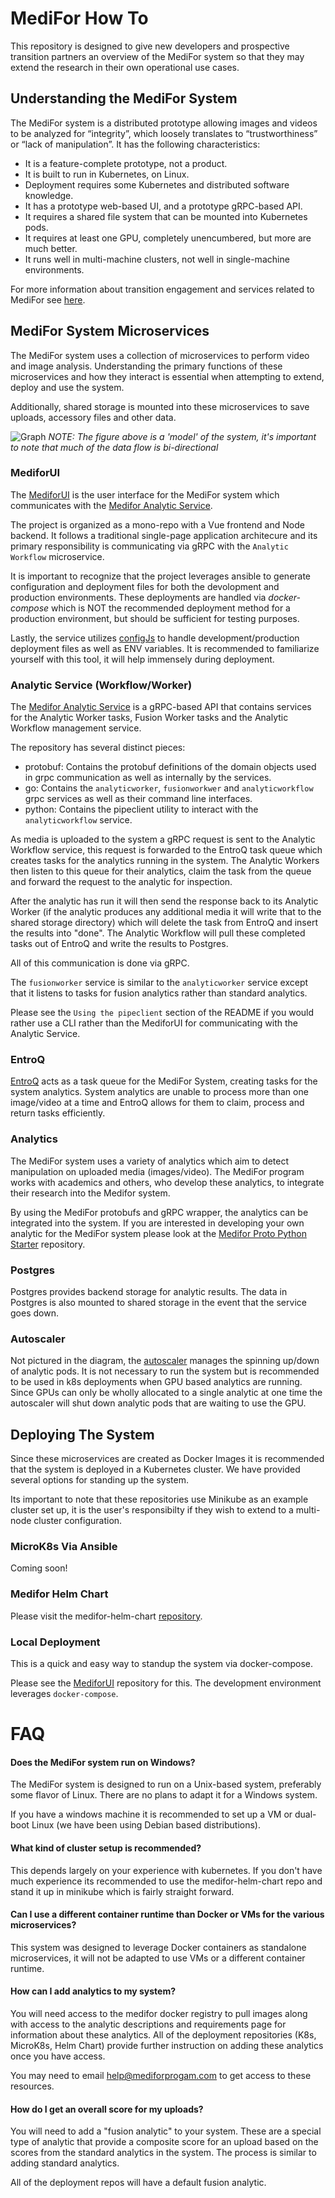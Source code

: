 # MediFor How To

This repository is designed to give new developers and prospective transition partners an overview of the MediFor system so that they may extend the research in their own operational use cases.

## Understanding the MediFor System

The MediFor system is a distributed prototype allowing images and videos to be analyzed for “integrity”, which loosely translates to “trustworthiness” or “lack of manipulation”. It has the following characteristics:

- It is a feature-complete prototype, not a product.
- It is built to run in Kubernetes, on Linux.
- Deployment requires some Kubernetes and distributed software knowledge.
- It has a prototype web-based UI, and a prototype gRPC-based API.
- It requires a shared file system that can be mounted into Kubernetes pods.
- It requires at least one GPU, completely unencumbered, but more are much better.
- It runs well in multi-machine clusters, not well in single-machine environments.

For more information about transition engagement and services related to MediFor see [here](transition.md).

## MediFor System Microservices

The MediFor system uses a collection of microservices to perform video and image analysis. Understanding the primary functions of these microservices and how they interact is essential when attempting to extend, deploy and use the system.

Additionally, shared storage is mounted into these microservices to save uploads, accessory files and other data.

![Graph](./images/graph.png "Graph")
_NOTE: The figure above is a 'model' of the system, it's important to note that much of the data flow is bi-directional_

### MediforUI

The [MediforUI](https:///github.com/mediaforensics/medifor-ui) is the user interface for the MediFor system which communicates with the [Medifor Analytic Service](https:///github.com/mediaforensics/medifor).

The project is organized as a mono-repo with a Vue frontend and Node backend. It follows a traditional single-page application architecure and its primary responsibility is communicating via gRPC with the `Analytic Workflow` microservice.

It is important to recognize that the project leverages ansible to generate configuration and deployment files for both the devolopment and production environments. These deployments are handled via _docker-compose_ which is NOT the recommended deployment method for a production environment, but should be sufficient for testing purposes.

Lastly, the service utilizes [configJs](https://www.npmjs.com/package/config) to handle development/production deployment files as well as ENV variables. It is recommended to familiarize yourself with this tool, it will help immensely during deployment.

### Analytic Service (Workflow/Worker)

The [Medifor Analytic Service](https:///github.com/mediaforensics/medifor) is a gRPC-based API that contains services for the Analytic Worker tasks, Fusion Worker tasks and the Analytic Workflow management service.

The repository has several distinct pieces:

- protobuf: Contains the protobuf definitions of the domain objects used in grpc communication as well as internally by the services.
- go: Contains the `analyticworker`, `fusionworkwer` and `analyticworkflow` grpc services as well as their command line interfaces.
- python: Contains the pipeclient utility to interact with the `analyticworkflow` service.

As media is uploaded to the system a gRPC request is sent to the Analytic Workflow service, this request is forwarded to the EntroQ task queue which creates tasks for the analytics running in the system. The Analytic Workers then listen to this queue for their analytics, claim the task from the queue and forward the request to the analytic for inspection.

After the analytic has run it will then send the response back to its Analytic Worker (if the analytic produces any additional media it will write that to the shared storage directory) which will delete the task from EntroQ and insert the results into "done". The Analytic Workflow will pull these completed tasks out of EntroQ and write the results to Postgres.

All of this communication is done via gRPC.

The `fusionworker` service is similar to the `analyticworker` service except that it listens to tasks for fusion analytics rather than standard analytics.

Please see the `Using the pipeclient` section of the README if you would rather use a CLI rather than the MediforUI for communicating with the Analytic Service.

### EntroQ

[EntroQ](http://github.com/shiblon/entroq) acts as a task queue for the MediFor System, creating tasks for the system analytics. System analytics are unable to process more than one image/video at a time and EntroQ allows for them to claim, process and return tasks efficiently.

### Analytics

The MediFor system uses a variety of analytics which aim to detect manipulation on uploaded media (images/video). The MediFor program works with academics and others, who develop these analytics, to integrate their research into the Medifor system.

By using the MediFor protobufs and gRPC wrapper, the analytics can be integrated into the system. If you are interested in developing your own analytic for the MediFor system please look at the [Medifor Proto Python Starter](https:///github.com/mediaforensics/medifor) repository.

### Postgres

Postgres provides backend storage for analytic results. The data in Postgres is also mounted to shared storage in the event that the service goes down.

### Autoscaler

Not pictured in the diagram, the [autoscaler](https://github.com/mediaforensics/packages/packages/613403) manages the spinning up/down of analytic pods. It is not necessary to run the system but is recommended to be used in k8s deployments when GPU based analytics are running. Since GPUs can only be wholly allocated to a single analytic at one time the autoscaler will shut down analytic pods that are waiting to use the GPU.

## Deploying The System

Since these microservices are created as Docker Images it is recommended that the system is deployed in a Kubernetes cluster. We have provided several options for standing up the system.

Its important to note that these repositories use Minikube as an example cluster set up, it is the user's responsibilty if they wish to extend to a multi-node cluster configuration.

### MicroK8s Via Ansible

Coming soon!

### Medifor Helm Chart

Please visit the medifor-helm-chart [repository](https://github.com/mediaforensics/medifor-helm-chart).

### Local Deployment

This is a quick and easy way to standup the system via docker-compose.

Please see the [MediforUI](https://gitlab.mediforprogram.com/medifor/medifor-demo-ui) repository for this. The development environment leverages `docker-compose`.

# FAQ

#### Does the MediFor system run on Windows?

The MediFor system is designed to run on a Unix-based system, preferably some flavor of Linux. There are no plans to adapt it for a Windows system.

If you have a windows machine it is recommended to set up a VM or dual-boot Linux (we have been using Debian based distributions).

#### What kind of cluster setup is recommended?

This depends largely on your experience with kubernetes. If you don't have much experience its recommended to use the medifor-helm-chart repo and stand it up in minikube which is fairly straight forward.

#### Can I use a different container runtime than Docker or VMs for the various microservices?

This system was designed to leverage Docker containers as standalone microservices, it will not be adapted to use VMs or a different container runtime.

#### How can I add analytics to my system?

You will need access to the medifor docker registry to pull images along with access to the analytic descriptions and requirements page for information about these analytics. All of the deployment repositories (K8s, MicroK8s, Helm Chart) provide further instruction on adding these analytics once you have access.

You may need to email [help@mediforprogam.com](help@mediforprogram.com) to get access to these resources.

#### How do I get an overall score for my uploads?

You will need to add a "fusion analytic" to your system. These are a special type of analytic that provide a composite score for an upload based on the scores from the standard analytics in the system. The process is similar to adding standard analytics.

All of the deployment repos will have a default fusion analytic.
